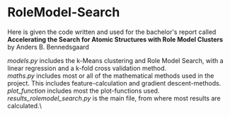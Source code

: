 # RoleModel-Search
Here is given the code written and used for the bachelor's report called 
\
**Accelerating the Search for Atomic Structures with Role Model Clusters**
\
by Anders B. Bennedsgaard

*models.py* includes the k-Means clustering and Role Model Search, with a linear regression and a k-fold cross validation method.\
*maths.py* includes most or all of the mathematical methods used in the project. This includes feature-calculation and gradient descent-methods.\
*plot_function* includes most the plot-functions used.\
*results_rolemodel_search.py* is the main file, from where most results are calculated.\
